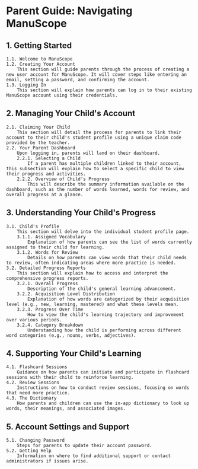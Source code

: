 # Parent Guide: Navigating ManuScope

## 1. Getting Started
    1.1. Welcome to ManuScope
    1.2. Creating Your Account
        This section will guide parents through the process of creating a new user account for ManuScope. It will cover steps like entering an email, setting a password, and confirming the account.
    1.3. Logging In
        This section will explain how parents can log in to their existing ManuScope account using their credentials.

## 2. Managing Your Child's Account
    2.1. Claiming Your Child
        This section will detail the process for parents to link their account to their child's student profile using a unique claim code provided by the teacher.
    2.2. Your Parent Dashboard
        Upon logging in, parents will land on their dashboard.
        2.2.1. Selecting a Child
            If a parent has multiple children linked to their account, this subsection will explain how to select a specific child to view their progress and activities.
        2.2.2. Overview of Child's Progress
            This will describe the summary information available on the dashboard, such as the number of words learned, words for review, and overall progress at a glance.

## 3. Understanding Your Child's Progress
    3.1. Child's Profile
        This section will delve into the individual student profile page.
        3.1.1. Assigned Vocabulary
            Explanation of how parents can see the list of words currently assigned to their child for learning.
        3.1.2. Words for Review
            Details on how parents can view words that their child needs to review, often indicating areas where more practice is needed.
    3.2. Detailed Progress Reports
        This section will explain how to access and interpret the comprehensive progress reports.
        3.2.1. Overall Progress
            Description of the child's general learning advancement.
        3.2.2. Acquisition Level Distribution
            Explanation of how words are categorized by their acquisition level (e.g., new, learning, mastered) and what these levels mean.
        3.2.3. Progress Over Time
            How to view the child's learning trajectory and improvement over various periods.
        3.2.4. Category Breakdown
            Understanding how the child is performing across different word categories (e.g., nouns, verbs, adjectives).

## 4. Supporting Your Child's Learning
    4.1. Flashcard Sessions
        Guidance on how parents can initiate and participate in flashcard sessions with their child to reinforce learning.
    4.2. Review Sessions
        Instructions on how to conduct review sessions, focusing on words that need more practice.
    4.3. The Dictionary
        How parents and children can use the in-app dictionary to look up words, their meanings, and associated images.

## 5. Account Settings and Support
    5.1. Changing Password
        Steps for parents to update their account password.
    5.2. Getting Help
        Information on where to find additional support or contact administrators if issues arise.